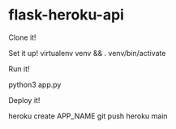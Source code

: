 # flask-heroku-api


Clone it!

Set it up!
virtualenv venv && . venv/bin/activate


Run it!

python3 app.py


Deploy it!


heroku create APP_NAME
git push heroku main
